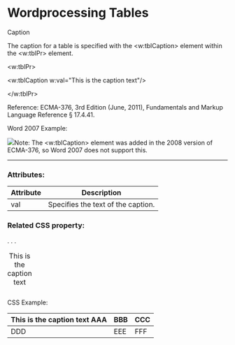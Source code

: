 # Wordprocessing Tables

Caption

The caption for a table is specified with the <w:tblCaption> element within the <w:tblPr> element.

<w:tblPr>

<w:tblCaption w:val="This is the caption text"/>

</w:tblPr>

Reference: ECMA-376, 3rd Edition (June, 2011), Fundamentals and Markup Language Reference § 17.4.41.

Word 2007 Example:

![](images/versionConflict3.png)Note: The <w:tblCaption> element was added in the 2008 version of ECMA-376, so Word 2007 does not support this.

---

### Attributes:

| Attribute | Description                        |
| --------- | ---------------------------------- |
| val       | Specifies the text of the caption. |

### Related CSS property:

<table>

<caption>This is the caption text</caption>

. . .

</table>

CSS Example:

| This is the caption text AAA | BBB | CCC |
| ---------------------------- | --- | --- |
| DDD                          | EEE | FFF |
